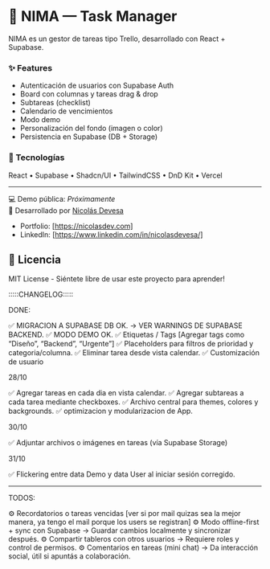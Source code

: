 # 🧠 NIMA — Task Manager

NIMA es un gestor de tareas tipo Trello, desarrollado con React + Supabase.

### ✨ Features

- Autenticación de usuarios con Supabase Auth
- Board con columnas y tareas drag & drop
- Subtareas (checklist)
- Calendario de vencimientos
- Modo demo
- Personalización del fondo (imagen o color)
- Persistencia en Supabase (DB + Storage)

### 🚀 Tecnologías

React • Supabase • Shadcn/UI • TailwindCSS • DnD Kit • Vercel

---

💻 Demo pública: _Próximamente_  
👤 Desarrollado por [Nicolás Devesa](https://www.nicolasdev.com)

- Portfolio: [https://nicolasdev.com]
- LinkedIn: [https://www.linkedin.com/in/nicolasdevesa/]

## 📄 Licencia

MIT License - Siéntete libre de usar este proyecto para aprender!

:::::CHANGELOG:::::

DONE:

✅ MIGRACION A SUPABASE DB OK. -> VER WARNINGS DE SUPABASE BACKEND.
✅ MODO DEMO OK.
✅ Etiquetas / Tags [Agregar tags como “Diseño”, “Backend”, “Urgente”]
✅ Placeholders para filtros de prioridad y categoria/columna.
✅ Eliminar tarea desde vista calendar.
✅ Customización de usuario

28/10

✅ Agregar tareas en cada dia en vista calendar.
✅ Agregar subtareas a cada tarea mediante checkboxes.
✅ Archivo central para themes, colores y backgrounds.
✅ optimizacion y modularizacion de App.

30/10

✅ Adjuntar archivos o imágenes en tareas (vía Supabase Storage)

31/10

✅ Flickering entre data Demo y data User al iniciar sesión corregido.

---

TODOS:

⚙️ Recordatorios o tareas vencidas [ver si por mail quizas sea la mejor manera, ya tengo el mail porque los users se registran]
⚙️ Modo offline-first + sync con Supabase → Guardar cambios localmente y sincronizar después.
⚙️ Compartir tableros con otros usuarios → Requiere roles y control de permisos.
⚙️ Comentarios en tareas (mini chat) → Da interacción social, útil si apuntás a colaboración.
